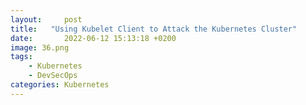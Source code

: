 ```yaml
---
layout:     post
title:   "Using Kubelet Client to Attack the Kubernetes Cluster"
date:       2022-06-12 15:13:18 +0200
image: 36.png
tags:
    - Kubernetes
    - DevSecOps
categories: Kubernetes
---
```

